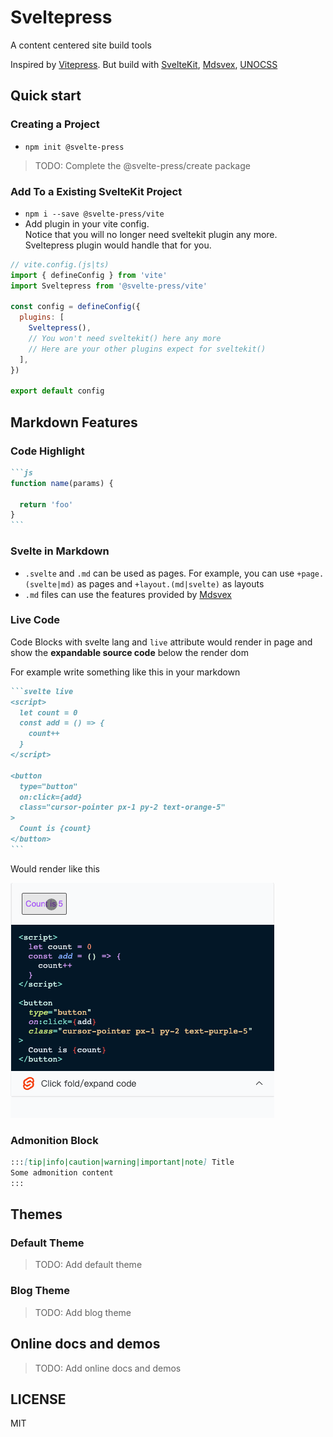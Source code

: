 # Sveltepress 

A content centered site build tools

Inspired by [Vitepress](https://vitepress.vuejs.org/). 
But build with [SvelteKit](https://kit.svelte.dev/), [Mdsvex](https://mdsvex.com/), [UNOCSS](https://github.com/unocss/unocss)

## Quick start

### Creating a Project

- `npm init @svelte-press`
> TODO: Complete the @svelte-press/create package
### Add To a Existing SvelteKit Project

- `npm i --save @svelte-press/vite`
- Add plugin in your vite config.   
Notice that you will no longer need sveltekit plugin any more.  
Sveltepress plugin would handle that for you.
```js
// vite.config.(js|ts)
import { defineConfig } from 'vite'
import Sveltepress from '@svelte-press/vite'

const config = defineConfig({
  plugins: [
    Sveltepress(),
    // You won't need sveltekit() here any more
    // Here are your other plugins expect for sveltekit()
  ],
})

export default config
```

## Markdown Features

### Code Highlight

````md
```js
function name(params) {

  return 'foo'
}
```
````

### Svelte in Markdown

* `.svelte` and `.md` can be used as pages. For example, you can use `+page.(svelte|md)` as pages and `+layout.(md|svelte)` as layouts
* `.md` files can use the features provided by [Mdsvex](https://mdsvex.com/)

### Live Code

Code Blocks with svelte lang and `live` attribute would render in page and show the __expandable source code__ below the render dom

For example write something like this in your markdown

````md
```svelte live
<script>
  let count = 0
  const add = () => {
    count++
  }
</script>

<button 
  type="button" 
  on:click={add} 
  class="cursor-pointer px-1 py-2 text-orange-5"
>
  Count is {count}
</button>
```
````

Would render like this

![live code demo](./assets/live-code.gif)

### Admonition Block

```md
:::[tip|info|caution|warning|important|note] Title
Some admonition content
:::
```

## Themes

### Default Theme

> TODO: Add default theme

### Blog Theme

> TODO: Add blog theme

## Online docs and demos

> TODO: Add online docs and demos

## LICENSE

MIT
